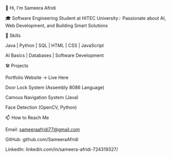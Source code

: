👋 Hi, I'm Sameera Afridi

🎓 Software Engineering Student at HITEC University💡 Passionate about AI, Web Development, and Building Smart Solutions

🔧 Skills

Java | Python | SQL | HTML | CSS | JavaScript

AI Basics | Databases | Software Development

🛠️ Projects

Portfolio Website → Live Here

Door Lock System (Assembly 8086 Language)

Camous Navigation System (Java)

Face Detection (OpenCV, Python)

📫 How to Reach Me

Email: sameeraafridi77@gmail.com

GitHub: github.com/SameeraAfridi

LinkedIn: linkedin.com/in/sameera-afridi-724319327/
